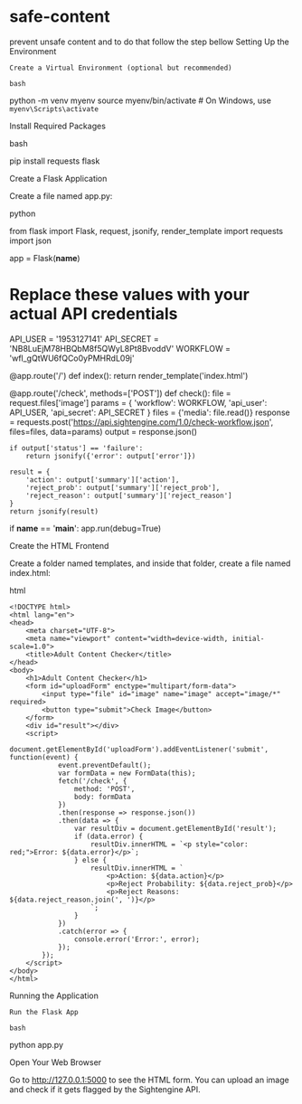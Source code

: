 # safe-content
prevent unsafe content and to do that follow the step bellow
Setting Up the Environment

    Create a Virtual Environment (optional but recommended)

    bash

python -m venv myenv
source myenv/bin/activate  # On Windows, use `myenv\Scripts\activate`

Install Required Packages

bash

pip install requests flask

Create a Flask Application

Create a file named app.py:

python

from flask import Flask, request, jsonify, render_template
import requests
import json

app = Flask(__name__)

# Replace these values with your actual API credentials
API_USER = '1953127141'
API_SECRET = 'NB8LuEjM78HBQbM8f5QWyL8Pt8BvoddV'
WORKFLOW = 'wfl_gQtWU6fQCo0yPMHRdL09j'

@app.route('/')
def index():
    return render_template('index.html')

@app.route('/check', methods=['POST'])
def check():
    file = request.files['image']
    params = {
        'workflow': WORKFLOW,
        'api_user': API_USER,
        'api_secret': API_SECRET
    }
    files = {'media': file.read()}
    response = requests.post('https://api.sightengine.com/1.0/check-workflow.json', files=files, data=params)
    output = response.json()
    
    if output['status'] == 'failure':
        return jsonify({'error': output['error']})
    
    result = {
        'action': output['summary']['action'],
        'reject_prob': output['summary']['reject_prob'],
        'reject_reason': output['summary']['reject_reason']
    }
    return jsonify(result)

if __name__ == '__main__':
    app.run(debug=True)

Create the HTML Frontend

Create a folder named templates, and inside that folder, create a file named index.html:

html

    <!DOCTYPE html>
    <html lang="en">
    <head>
        <meta charset="UTF-8">
        <meta name="viewport" content="width=device-width, initial-scale=1.0">
        <title>Adult Content Checker</title>
    </head>
    <body>
        <h1>Adult Content Checker</h1>
        <form id="uploadForm" enctype="multipart/form-data">
            <input type="file" id="image" name="image" accept="image/*" required>
            <button type="submit">Check Image</button>
        </form>
        <div id="result"></div>
        <script>
            document.getElementById('uploadForm').addEventListener('submit', function(event) {
                event.preventDefault();
                var formData = new FormData(this);
                fetch('/check', {
                    method: 'POST',
                    body: formData
                })
                .then(response => response.json())
                .then(data => {
                    var resultDiv = document.getElementById('result');
                    if (data.error) {
                        resultDiv.innerHTML = `<p style="color: red;">Error: ${data.error}</p>`;
                    } else {
                        resultDiv.innerHTML = `
                            <p>Action: ${data.action}</p>
                            <p>Reject Probability: ${data.reject_prob}</p>
                            <p>Reject Reasons: ${data.reject_reason.join(', ')}</p>
                        `;
                    }
                })
                .catch(error => {
                    console.error('Error:', error);
                });
            });
        </script>
    </body>
    </html>

Running the Application

    Run the Flask App

    bash

python app.py

Open Your Web Browser

Go to http://127.0.0.1:5000 to see the HTML form. You can upload an image and check if it gets flagged by the Sightengine API.
